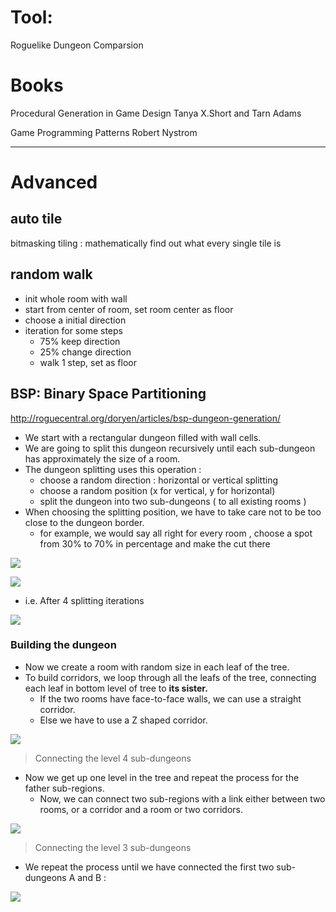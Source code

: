 # Tool: 

Roguelike Dungeon Comparsion

# Books 
Procedural Generation in Game Design 
		 Tanya X.Short and Tarn Adams

Game Programming Patterns
	Robert Nystrom 



---

# Advanced 

## auto tile

bitmasking tiling : mathematically find out what every single tile is


## random walk

 - init whole room with wall 
 - start from center of room, set room center as floor
 - choose a initial direction
 - iteration for some  steps
    - 75% keep direction
    - 25% change direction
    - walk 1 step, set as floor


## BSP: Binary Space Partitioning 

http://roguecentral.org/doryen/articles/bsp-dungeon-generation/

 - We start with a rectangular dungeon filled with wall cells.
 - We are going to split this dungeon recursively until each sub-dungeon has approximately the size of a room.
 - The dungeon splitting uses this operation :
    - choose a random direction : horizontal or vertical splitting
    - choose a random position (x for vertical, y for horizontal)
    - split the dungeon into two sub-dungeons ( to all existing rooms )
 - When choosing the splitting position, we have to take care not to be too close to the dungeon border. 
    - for example, we would say all right for every room , choose a spot from 30% to 70% in percentage and make the cut there 


![](http://roguecentral.org/doryen/data/articles/dungeon_bsp1-medium.jpg)

![](http://roguecentral.org/doryen/data/articles/dungeon_bsp2-medium.jpg)

 - i.e. After 4 splitting iterations 

![](http://roguecentral.org/doryen/data/articles/dungeon_bsp3-medium.jpg)


### Building the dungeon

 - Now we create a room with random size in each leaf of the tree.
 - To build corridors, we loop through all the leafs of the tree, connecting each leaf in bottom level of tree to **its sister.**
    - If the two rooms have face-to-face walls, we can use a straight corridor. 
    - Else we have to use a Z shaped corridor.
 
![](http://roguecentral.org/doryen/data/articles/dungeon_bsp5-medium.jpg)

> Connecting the level 4 sub-dungeons

 - Now we get up one level in the tree and repeat the process for the father sub-regions. 
    - Now, we can connect two sub-regions with a link either between two rooms, or a corridor and a room or two corridors.

![](http://roguecentral.org/doryen/data/articles/dungeon_bsp6-medium.jpg)

> Connecting the level 3 sub-dungeons


 - We repeat the process until we have connected the first two sub-dungeons A and B :

![](http://roguecentral.org/doryen/data/articles/dungeon_bsp7-medium.jpg)






